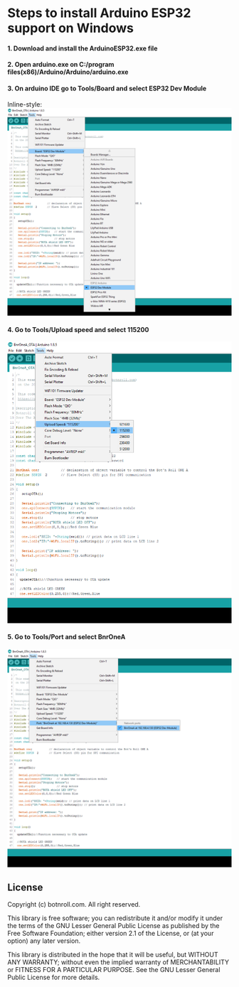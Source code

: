 # Steps to install Arduino ESP32 support on Windows
#### 1. Download and install the ArduinoESP32.exe file
#### 2. Open arduino.exe on C:/program files(x86)/Arduino/Arduino/arduino.exe

#### 3. On arduino IDE go to Tools/Board and select ESP32 Dev Module
Inline-style: 
![Board Select](https://github.com/botnroll/BnrOneA_ESP32/blob/master/Installation/Windows/images/board.png "Board Select")

#### 4. Go to Tools/Upload speed and select 115200
![Upload Speed](https://github.com/botnroll/BnrOneA_ESP32/blob/master/Installation/Windows/images/baudrate.png "Upload Speed")

#### 5. Go to Tools/Port and select BnrOneA
![Port](https://github.com/botnroll/BnrOneA_ESP32/blob/master/Installation/Windows/images/Upload.png "Port")

## License 

Copyright (c) botnroll.com. All right reserved.

This library is free software; you can redistribute it and/or
modify it under the terms of the GNU Lesser General Public
License as published by the Free Software Foundation; either
version 2.1 of the License, or (at your option) any later version.

This library is distributed in the hope that it will be useful,
but WITHOUT ANY WARRANTY; without even the implied warranty of
MERCHANTABILITY or FITNESS FOR A PARTICULAR PURPOSE. See the GNU
Lesser General Public License for more details.

